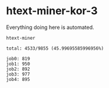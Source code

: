 # htext-miner-kor-3

Everything doing here is automated.

```
htext-miner

total: 4533/9855 (45.99695585996956%)

job0: 819
job1: 950
job2: 892
job3: 977
job4: 895
```